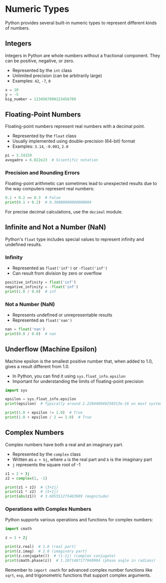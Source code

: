 # Numeric Types

Python provides several built-in numeric types to represent different kinds of numbers. 

## Integers

Integers in Python are whole numbers without a fractional component. They can be positive, negative, or zero.

- Represented by the `int` class
- Unlimited precision (can be arbitrarily large)
- Examples: `42`, `-7`, `0`

```python
x = 10
y = -5
big_number = 1234567890123456789
```

## Floating-Point Numbers

Floating-point numbers represent real numbers with a decimal point.

- Represented by the `float` class
- Usually implemented using double-precision (64-bit) format
- Examples: `3.14`, `-0.001`, `2.0`

```python
pi = 3.14159
avogadro = 6.022e23  # Scientific notation
```

### Precision and Rounding Errors

Floating-point arithmetic can sometimes lead to unexpected results due to the way computers represent real numbers:

```python
0.1 + 0.2 == 0.3  # False
print(0.1 + 0.2)  # 0.30000000000000004
```

For precise decimal calculations, use the `decimal` module.

## Infinite and Not a Number (NaN)

Python's `float` type includes special values to represent infinity and undefined results.

### Infinity

- Represented as `float('inf')` or `-float('inf')`
- Can result from division by zero or overflow

```python
positive_infinity = float('inf')
negative_infinity = -float('inf')
print(1.0 / 0.0)  # inf
```

### Not a Number (NaN)

- Represents undefined or unrepresentable results
- Represented as `float('nan')`

```python
nan = float('nan')
print(0.0 / 0.0)  # nan
```

## Underflow (Machine Epsilon)

Machine epsilon is the smallest positive number that, when added to 1.0, gives a result different from 1.0.

- In Python, you can find it using `sys.float_info.epsilon`
- Important for understanding the limits of floating-point precision

```python
import sys

epsilon = sys.float_info.epsilon
print(epsilon)  # Typically around 2.220446049250313e-16 on most systems

print(1.0 + epsilon != 1.0)  # True
print(1.0 + epsilon / 2 == 1.0)  # True
```

## Complex Numbers

Complex numbers have both a real and an imaginary part.

- Represented by the `complex` class
- Written as `a + bj`, where `a` is the real part and `b` is the imaginary part
- `j` represents the square root of -1

```python
z1 = 2 + 3j
z2 = complex(1, -1)

print(z1 + z2)  # (3+2j)
print(z1 * z2)  # (5+1j)
print(abs(z1))  # 3.605551275463989 (magnitude)
```

### Operations with Complex Numbers

Python supports various operations and functions for complex numbers:

```python
import cmath

z = 1 + 2j

print(z.real)  # 1.0 (real part)
print(z.imag)  # 2.0 (imaginary part)
print(z.conjugate())  # (1-2j) (complex conjugate)
print(cmath.phase(z))  # 1.1071487177940904 (phase angle in radians)
```

Remember to `import cmath` for advanced complex number functions like `sqrt`, `exp`, and trigonometric functions that support complex arguments.